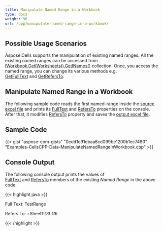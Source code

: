 ```yaml
---
title: Manipulate Named Range in a Workbook
type: docs
weight: 90
url: /cpp/manipulate-named-range-in-a-workbook/
---
```


## **Possible Usage Scenarios**
Aspose.Cells supports the manipulation of existing named ranges. All the existing named ranges can be accessed from [IWorkbook.GetIWorksheets().GetINames()](https://apireference.aspose.com/cpp/cells/class/aspose.cells.i_worksheet_collection/#aa9e7bc07917a152a2c0de161cca133fa) collection. Once, you access the named range, you can change its various methods e.g. [GetFullText](https://apireference.aspose.com/cpp/cells/class/aspose.cells.i_name/#a5b450ef193365dec035c58280fbe9563) and [GetRefersTo](https://apireference.aspose.com/cpp/cells/class/aspose.cells.i_name/#afdb10a12d8d395ae81de231f017eba36).
## **Manipulate Named Range in a Workbook**
The following sample code reads the first named-range inside the [source excel file](23167008.xlsx) and prints its [FullText](https://apireference.aspose.com/cpp/cells/class/aspose.cells.i_name/#a5b450ef193365dec035c58280fbe9563) and [RefersTo](https://apireference.aspose.com/cpp/cells/class/aspose.cells.i_name/#afdb10a12d8d395ae81de231f017eba36) properties on the console. After that, it modifies [RefersTo](https://apireference.aspose.com/cpp/cells/class/aspose.cells.i_name/#afdb10a12d8d395ae81de231f017eba36) property and saves the [output excel file](23167009.xlsx).
## **Sample Code**
{{< gist "aspose-com-gists" "0edd1c91ebaa6cd099be1200b1ec7480" "Examples-CellsCPP-Data-ManipulateNamedRangeInWorkbook.cpp" >}}
## **Console Output**
The following console output prints the values of [FullText](https://apireference.aspose.com/cpp/cells/class/aspose.cells.i_name/#a5b450ef193365dec035c58280fbe9563) and [RefersTo](https://apireference.aspose.com/cpp/cells/class/aspose.cells.i_name/#afdb10a12d8d395ae81de231f017eba36) members of the existing *Named Range* in the above code.

{{< highlight java >}}

 Full Text: TestRange

Refers To: =Sheet1!$D$3:$G$6

{{< /highlight >}}
